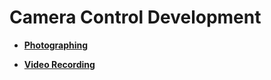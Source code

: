 # Camera Control Development<a name="EN-US_TOPIC_0000001055086133"></a>

-   **[Photographing](device-iotcamera-control-demo-photodevguide.md)**  

-   **[Video Recording](device-iotcamera-control-demo-videodevguide.md)**  


